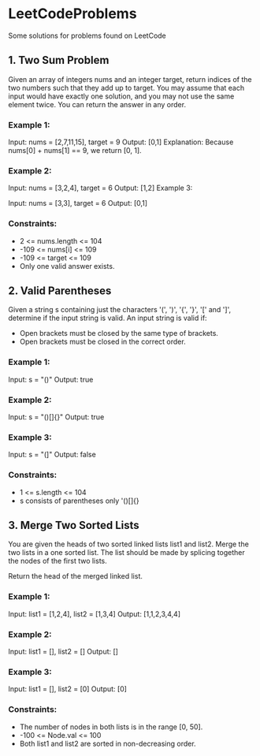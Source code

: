 # LeetCodeProblems
Some solutions for problems found on LeetCode


## 1. Two Sum Problem
Given an array of integers nums and an integer target, return indices of the two numbers such that they add up to target.
You may assume that each input would have exactly one solution, and you may not use the same element twice.
You can return the answer in any order.

### Example 1:

Input: nums = [2,7,11,15], target = 9
Output: [0,1]
Explanation: Because nums[0] + nums[1] == 9, we return [0, 1].

### Example 2:

Input: nums = [3,2,4], target = 6
Output: [1,2]
Example 3:

Input: nums = [3,3], target = 6
Output: [0,1]

### Constraints:

* 2 <= nums.length <= 104
* -109 <= nums[i] <= 109
* -109 <= target <= 109
* Only one valid answer exists.

## 2. Valid Parentheses
Given a string s containing just the characters '(', ')', '{', '}', '[' and ']', determine if the input string is valid.
An input string is valid if:

* Open brackets must be closed by the same type of brackets.
* Open brackets must be closed in the correct order.

### Example 1:

Input: s = "()"
Output: true

### Example 2:

Input: s = "()[]{}"
Output: true

### Example 3:

Input: s = "(]"
Output: false
 

### Constraints:

* 1 <= s.length <= 104
* s consists of parentheses only '()[]{}

## 3. Merge Two Sorted Lists
You are given the heads of two sorted linked lists list1 and list2. Merge the two lists in a one sorted list. The list should be made by splicing together the nodes of the first two lists.

Return the head of the merged linked list.

### Example 1:
Input: list1 = [1,2,4], list2 = [1,3,4]
Output: [1,1,2,3,4,4]

### Example 2:
Input: list1 = [], list2 = []
Output: []

### Example 3:

Input: list1 = [], list2 = [0]
Output: [0] 

### Constraints:

* The number of nodes in both lists is in the range [0, 50].
* -100 <= Node.val <= 100
* Both list1 and list2 are sorted in non-decreasing order.
